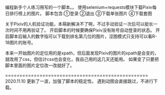 编程新手个人练习用写的一个脚本。。
使用selenium+requests模块下载Pixiv每日排行榜上的图片。
脚本包含:①登录
         ②退出
         ③下载单张图片
         ④下载套图

关于Pixiv的人机验证功能，本萌新解决不了啊，不过手动验证一次后可以挺长一次时间不用再验证了。
开启脚本的时候要确保Pixiv没有账号自动登录的状态。
开启脚本后输入的数字指可以下载到排名第几位的图片，涩图模式只支持可以看R-18图片的账号。

本来一开始图片的定位用的是xpath，但后面发现Pixiv的图片的xpath是会变的，就改用了css，但估计css也会变化，我自己用的这几天还能用。
如果变了只要把脚本里面的图片定位改一改就好了。

==================================================
2020.11.10
更新了一波，加强了脚本的稳定性。
遇到动图会直接跳过，不进行下载。
